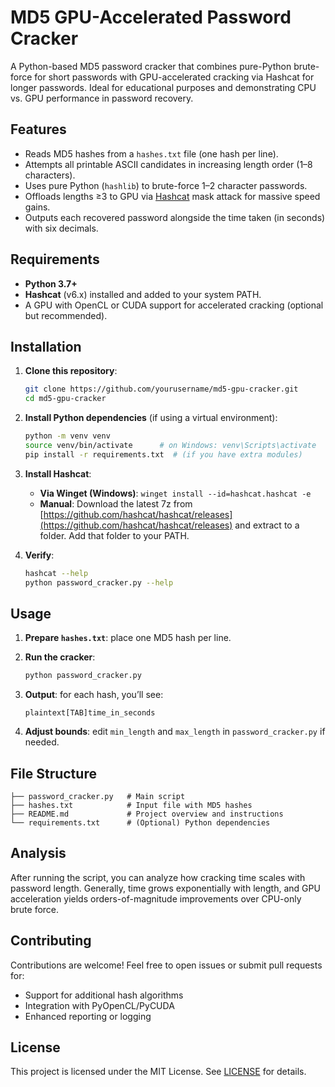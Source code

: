 # MD5 GPU-Accelerated Password Cracker

A Python-based MD5 password cracker that combines pure-Python brute-force for short passwords with GPU-accelerated cracking via Hashcat for longer passwords. Ideal for educational purposes and demonstrating CPU vs. GPU performance in password recovery.

## Features

* Reads MD5 hashes from a `hashes.txt` file (one hash per line).
* Attempts all printable ASCII candidates in increasing length order (1–8 characters).
* Uses pure Python (`hashlib`) to brute-force 1–2 character passwords.
* Offloads lengths ≥3 to GPU via [Hashcat](https://hashcat.net/hashcat/) mask attack for massive speed gains.
* Outputs each recovered password alongside the time taken (in seconds) with six decimals.

## Requirements

* **Python 3.7+**
* **Hashcat** (v6.x) installed and added to your system PATH.
* A GPU with OpenCL or CUDA support for accelerated cracking (optional but recommended).

## Installation

1. **Clone this repository**:

   ```bash
   git clone https://github.com/yourusername/md5-gpu-cracker.git
   cd md5-gpu-cracker
   ```

2. **Install Python dependencies** (if using a virtual environment):

   ```bash
   python -m venv venv
   source venv/bin/activate      # on Windows: venv\Scripts\activate
   pip install -r requirements.txt  # (if you have extra modules)
   ```

3. **Install Hashcat**:

   * **Via Winget (Windows)**: `winget install --id=hashcat.hashcat -e`
   * **Manual**: Download the latest 7z from [https://github.com/hashcat/hashcat/releases](https://github.com/hashcat/hashcat/releases) and extract to a folder. Add that folder to your PATH.

4. **Verify**:

   ```bash
   hashcat --help
   python password_cracker.py --help
   ```

## Usage

1. **Prepare `hashes.txt`**: place one MD5 hash per line.
2. **Run the cracker**:

   ```bash
   python password_cracker.py
   ```
3. **Output**: for each hash, you’ll see:

   ```
   plaintext[TAB]time_in_seconds
   ```
4. **Adjust bounds**: edit `min_length` and `max_length` in `password_cracker.py` if needed.

## File Structure

```
├── password_cracker.py   # Main script
├── hashes.txt            # Input file with MD5 hashes
├── README.md             # Project overview and instructions
└── requirements.txt      # (Optional) Python dependencies
```

## Analysis

After running the script, you can analyze how cracking time scales with password length. Generally, time grows exponentially with length, and GPU acceleration yields orders-of-magnitude improvements over CPU-only brute force.

## Contributing

Contributions are welcome! Feel free to open issues or submit pull requests for:

* Support for additional hash algorithms
* Integration with PyOpenCL/PyCUDA
* Enhanced reporting or logging

## License

This project is licensed under the MIT License. See [LICENSE](LICENSE) for details.
